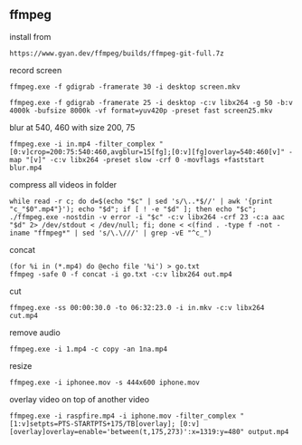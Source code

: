 ## ffmpeg

install from
```
https://www.gyan.dev/ffmpeg/builds/ffmpeg-git-full.7z
```

record screen
```
ffmpeg.exe -f gdigrab -framerate 30 -i desktop screen.mkv
```
```
ffmpeg.exe -f gdigrab -framerate 25 -i desktop -c:v libx264 -g 50 -b:v 4000k -bufsize 8000k -vf format=yuv420p -preset fast screen25.mkv
```

blur at 540, 460 with size 200, 75
```
ffmpeg.exe -i in.mp4 -filter_complex "[0:v]crop=200:75:540:460,avgblur=15[fg];[0:v][fg]overlay=540:460[v]" -map "[v]" -c:v libx264 -preset slow -crf 0 -movflags +faststart blur.mp4
```

compress all videos in folder
```
while read -r c; do d=$(echo "$c" | sed 's/\..*$//' | awk '{print "c_"$0".mp4"}'); echo "$d"; if [ ! -e "$d" ]; then echo "$c"; ./ffmpeg.exe -nostdin -v error -i "$c" -c:v libx264 -crf 23 -c:a aac "$d" 2> /dev/stdout < /dev/null; fi; done < <(find . -type f -not -iname "ffmpeg*" | sed 's/\.\///' | grep -vE "^c_")
```

concat
```
(for %i in (*.mp4) do @echo file '%i') > go.txt
ffmpeg -safe 0 -f concat -i go.txt -c:v libx264 out.mp4
```

cut
```
ffmpeg.exe -ss 00:00:30.0 -to 06:32:23.0 -i in.mkv -c:v libx264 cut.mp4
```

remove audio
```
ffmpeg.exe -i 1.mp4 -c copy -an 1na.mp4
```

resize
```
ffmpeg.exe -i iphonee.mov -s 444x600 iphone.mov
```

overlay video on top of another video
```
ffmpeg.exe -i raspfire.mp4 -i iphone.mov -filter_complex "[1:v]setpts=PTS-STARTPTS+175/TB[overlay]; [0:v][overlay]overlay=enable='between(t,175,273)':x=1319:y=480" output.mp4
```
